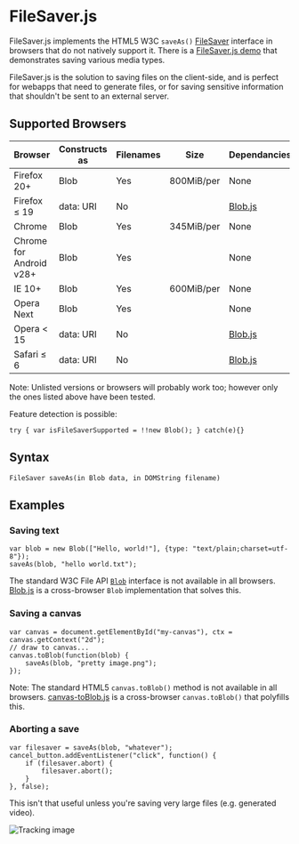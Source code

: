 FileSaver.js
============

FileSaver.js implements the HTML5 W3C `saveAs()` [FileSaver][1] interface in browsers that do
not natively support it. There is a [FileSaver.js demo][2] that demonstrates saving
various media types.

FileSaver.js is the solution to saving files on the client-side, and is perfect for
webapps that need to generate files, or for saving sensitive information that shouldn't be
sent to an external server.


Supported Browsers
------------------

| Browser        | Constructs as | Filenames    | Size       | Dependancies |
| -------------- | ------------- | ------------ | ---------- | ------------ |
| Firefox 20+    | Blob          | Yes          | 800MiB/per | None         |
| Firefox ≤ 19   | data: URI     | No           |            | [Blob.js](https://github.com/eligrey/Blob.js) |
| Chrome         | Blob          | Yes          | 345MiB/per | None         |
| Chrome for Android v28+ | Blob      | Yes          |            | None         |
| IE 10+         | Blob          | Yes          | 600MiB/per | None         |
| Opera Next     | Blob          | Yes          |            | None         |
| Opera < 15     | data: URI     | No           |            | [Blob.js](https://github.com/eligrey/Blob.js) |
| Safari ≤ 6     | data: URI     | No           |            | [Blob.js](https://github.com/eligrey/Blob.js) |

Note: Unlisted versions or browsers will probably work too; however only the ones listed above have been tested.

Feature detection is possible:

    try { var isFileSaverSupported = !!new Blob(); } catch(e){}

Syntax
------

    FileSaver saveAs(in Blob data, in DOMString filename)

Examples
--------

### Saving text

    var blob = new Blob(["Hello, world!"], {type: "text/plain;charset=utf-8"});
    saveAs(blob, "hello world.txt");

The standard W3C File API [`Blob`][3] interface is not available in all browsers.
[Blob.js][4] is a cross-browser `Blob` implementation that solves this.

### Saving a canvas

    var canvas = document.getElementById("my-canvas"), ctx = canvas.getContext("2d");
	// draw to canvas...
    canvas.toBlob(function(blob) {
        saveAs(blob, "pretty image.png");
    });

Note: The standard HTML5 `canvas.toBlob()` method is not available in all browsers.
[canvas-toBlob.js][5] is a cross-browser `canvas.toBlob()` that polyfills this.

### Aborting a save

    var filesaver = saveAs(blob, "whatever");
    cancel_button.addEventListener("click", function() {
        if (filesaver.abort) {
            filesaver.abort();
        }
    }, false);

This isn't that useful unless you're saving very large files (e.g. generated video).

![Tracking image](https://in.getclicky.com/212712ns.gif)

  [1]: http://www.w3.org/TR/file-writer-api/#the-filesaver-interface
  [2]: http://eligrey.com/demos/FileSaver.js/
  [3]: https://developer.mozilla.org/en-US/docs/DOM/Blob
  [4]: https://github.com/eligrey/Blob.js
  [5]: https://github.com/eligrey/canvas-toBlob.js
